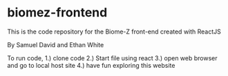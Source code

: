 # biomez-frontend

This is the code repository for the Biome-Z front-end created with ReactJS

By Samuel David and Ethan White

To run code, 
1.) clone code
2.) Start file using react
3.) open web browser and go to local host site
4.) have fun exploring this website
